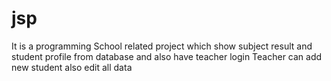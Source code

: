 # jsp
It is a programming School related project which show subject result and  student profile from database and also have teacher login 
Teacher can add new student also edit all data 
